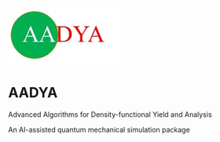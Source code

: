 ![aadya](src/aadya.jpg)
# AADYA
Advanced Algorithms for Density-functional Yield and Analysis

An AI-assisted quantum mechanical simulation package

